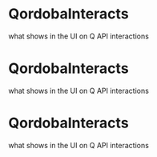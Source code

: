 # QordobaInteracts
what shows in the UI on Q API interactions

# QordobaInteracts
what shows in the UI on Q API interactions

# QordobaInteracts
what shows in the UI on Q API interactions
